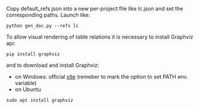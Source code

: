 Copy default_refs.json into a new per-project file like lc.json and set the corresponding paths.
Launch like:
```
python gen_doc.py --refs lc
```

To allow visual rendering of table relations it is necessary to install Graphviz api:
```
pip install graphviz
```
and to download and install Graphviz:
- on Windows: official [site](https://graphviz.org/) (remeber to mark the option to set PATH env. variable)
- on Ubuntu 
```
sudo apt install graphviz
```
